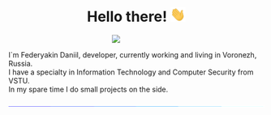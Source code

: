 <h1 align="center">Hello there! <img  width=30px src='/madia/wave.gif'></h1>

<div class='about-me'>
    <img src="/madia/laughing-monkey.gif?raw=true" align="right" width=300px>&nbsp;
    <p>I`m Federyakin Daniil, developer, currently working and living in Voronezh, Russia.<br>
       I have a specialty in Information Technology and Computer Security from VSTU.<br>
       In my spare time I do small projects on the side.
    </p>

</div>


<img src="/madia/glowing_line.gif?raw=true">